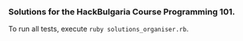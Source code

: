 ### Solutions for the HackBulgaria Course Programming 101.

To run all tests, execute `ruby solutions_organiser.rb`.
